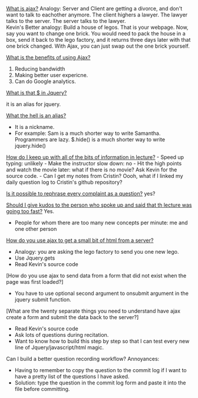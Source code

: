 [What is ajax?]()
  Analogy: Server and Client are getting a divorce, and don't want to talk to eachother anymore.  The client highers a lawyer.  The lawyer talks to the server.  The server talks to the lawyer.  
  Kevin's Better analogy:  Build a house of legos.  That is your webpage. Now, say you want to change one brick. You would need to pack the house in a box, send it back to the lego factory, and it returns three days later with that one brick changed.  With Ajax, you can just swap out the one brick yourself. 
  
[What is the benefits of using Ajax?]()

  1. Reducing bandwidth
  2. Making better user expericne.
  3. Can do Google analytics.  

[What is that $ in Jquery?]()

  it is an alias for jquery.  

[What the hell is an alias?]()
 
  - It is a nickname. 
  - For example: Sam is a much shorter way to write Samantha.  Programmers are lazy.  $.hide() is a much shorter way to write jquery.hide()
  
[How do I keep up with all of the bits of information in lecture?]()
    - Speed up typing: unlikely
    - Make the instructor slow down: no
    - Hit the high points and watch the movie later: what if there is no movie? Ask Kevin for the source code.
    - Can I get my notes from Cristin?  Oooh, what if I linked my daily question log to Cristin's github repository? 
  
[Is it possible to rephrase every complaint as a question?]()
    yes?

[Should I give kudos to the person who spoke up and said that th lecture was going too fast?]()
  Yes. 
  - People for whom there are too many new concepts per minute: me and one other person

[How do you use ajax to get a small bit of html from a server?]()
  - Analogy: you are asking the lego factory to send you one new lego. 
  - Use Jquery.gets
  - Read Kevin's source code

[How do you use ajax to send data from a form that did not exist when the page was first loaded?]
  - You have to use optional second argument to onsubmit argument in the jquery submit function. 

[What are the twenty separate things you need to understand have ajax create a form and submit the data back to the server?]
  - Read Kevin's source code
  - Ask lots of questions during recitation. 
  - Want to know how to build this step by step so that I can test every new line of Jquery/javascript/html magic. 

Can I build a better question recording workflow?
Annoyances: 
- Having to remember to copy the question to the commit log if I want to have a pretty list of the questions I have asked. 
- Solution: type the question in the commit log form and paste it into the file before committing.

